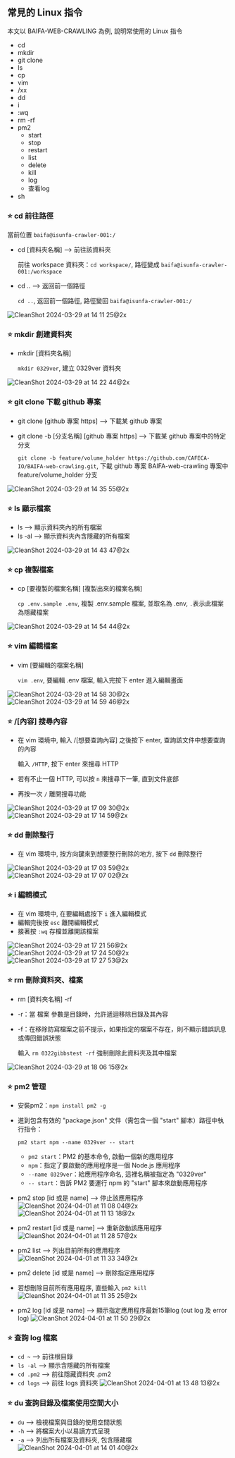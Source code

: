 ## 常見的 Linux 指令

本文以 BAIFA-WEB-CRAWLING 為例, 說明常使用的 Linux 指令

- cd
- mkdir
- git clone
- ls
- cp
- vim
- /xx 
- dd
- i
- :wq
- rm -rf
- pm2
  - start
  - stop
  - restart
  - list
  - delete
  - kill
  - log
  - 查看log
- sh


 
### :star: cd 前往路徑
當前位置 `baifa@isunfa-crawler-001:/`

- cd [資料夾名稱] --> 前往該資料夾

  前往 workspace 資料夾：`cd workspace/`, 路徑變成 `baifa@isunfa-crawler-001:/workspace`

- cd .. --> 返回前一個路徑

  `cd ..`, 返回前一個路徑, 路徑變回 `baifa@isunfa-crawler-001:/`

![CleanShot 2024-03-29 at 14 11 25@2x](https://github.com/CAFECA-IO/KnowledgeManagement/assets/73210852/b9aff5ca-043c-49ef-b95e-3de260be59d9)

### :star: mkdir 創建資料夾
- mkdir [資料夾名稱]

  `mkdir 0329ver`, 建立 0329ver 資料夾
  
![CleanShot 2024-03-29 at 14 22 44@2x](https://github.com/CAFECA-IO/KnowledgeManagement/assets/73210852/d6d3baee-e7f7-4892-9224-4233b5ac5381)

### :star: git clone 下載 github 專案
- git clone [github 專案 https] --> 下載某 github 專案
- git clone -b [分支名稱] [github 專案 https] --> 下載某 github 專案中的特定分支

  `git clone -b feature/volume_holder https://github.com/CAFECA-IO/BAIFA-web-crawling.git`, 下載 github 專案 BAIFA-web-crawling 專案中 feature/volume_holder 分支
  
![CleanShot 2024-03-29 at 14 35 55@2x](https://github.com/CAFECA-IO/KnowledgeManagement/assets/73210852/dbda58d1-d73e-4167-a10d-4257d47b5593)

### ⭐ ls 顯示檔案
- ls --> 顯示資料夾內的所有檔案
- ls -al --> 顯示資料夾內含隱藏的所有檔案

![CleanShot 2024-03-29 at 14 43 47@2x](https://github.com/CAFECA-IO/KnowledgeManagement/assets/73210852/05716721-cf51-4a60-9d11-2c54f0aaf78e)

### :star: cp 複製檔案
- cp [要複製的檔案名稱] [複製出來的檔案名稱]

  `cp .env.sample .env`, 複製 .env.sample 檔案, 並取名為 .env, `.`表示此檔案為隱藏檔案
  
![CleanShot 2024-03-29 at 14 54 44@2x](https://github.com/CAFECA-IO/KnowledgeManagement/assets/73210852/410ce5f9-56c7-46b2-b364-1fbf5f20622e)

### :star: vim 編輯檔案
- vim [要編輯的檔案名稱]

    `vim .env`, 要編輯 .env 檔案, 輸入完按下 enter 進入編輯畫面

![CleanShot 2024-03-29 at 14 58 30@2x](https://github.com/CAFECA-IO/KnowledgeManagement/assets/73210852/e6697505-b52f-4b3b-a7a8-73afdbda8227)
![CleanShot 2024-03-29 at 14 59 46@2x](https://github.com/CAFECA-IO/KnowledgeManagement/assets/73210852/c16c7400-1b4f-46a8-88b2-2088f0115d09)

### :star: /[內容] 搜尋內容
- 在 vim 環境中, 輸入 /[想要查詢內容] 之後按下 enter, 查詢該文件中想要查詢的內容

  輸入 `/HTTP`, 按下 enter 來搜尋 HTTP

- 若有不止一個 HTTP, 可以按 `n` 來搜尋下一筆, 直到文件底部
- 再按一次 `/` 離開搜尋功能

![CleanShot 2024-03-29 at 17 09 30@2x](https://github.com/CAFECA-IO/KnowledgeManagement/assets/73210852/f0101e8c-a306-4697-a2d2-9ebd0c1192e7)
![CleanShot 2024-03-29 at 17 14 59@2x](https://github.com/CAFECA-IO/KnowledgeManagement/assets/73210852/3a359919-eae7-4d5f-b929-1d781df0c870)


### :star: dd 刪除整行
- 在 vim 環境中, 按方向鍵來到想要整行刪除的地方, 按下 `dd` 刪除整行

![CleanShot 2024-03-29 at 17 03 59@2x](https://github.com/CAFECA-IO/KnowledgeManagement/assets/73210852/28874dd1-e700-4925-b33a-ca554ac0b248)
![CleanShot 2024-03-29 at 17 07 02@2x](https://github.com/CAFECA-IO/KnowledgeManagement/assets/73210852/8ee37e13-3d18-47da-9428-1caa40ababb8)

### :star: i 編輯模式
- 在 vim 環境中, 在要編輯處按下 `i` 進入編輯模式
- 編輯完後按 `esc` 離開編輯模式  
- 接著按 `:wq` 存檔並離開該檔案

![CleanShot 2024-03-29 at 17 21 56@2x](https://github.com/CAFECA-IO/KnowledgeManagement/assets/73210852/263e2117-4cb2-437c-b082-bf162c44e5f8)
![CleanShot 2024-03-29 at 17 24 50@2x](https://github.com/CAFECA-IO/KnowledgeManagement/assets/73210852/6af5cc27-3608-41c6-a876-b97b428faf38)
![CleanShot 2024-03-29 at 17 27 53@2x](https://github.com/CAFECA-IO/KnowledgeManagement/assets/73210852/320f1f8d-5cdf-4840-b9c4-0fca2569beed)

### :star: rm 刪除資料夾、檔案
- rm [資料夾名稱] -rf
- -r：當 檔案 參數是目錄時，允許遞迴移除目錄及其內容
- -f：在移除防寫檔案之前不提示，如果指定的檔案不存在，則不顯示錯誤訊息或傳回錯誤狀態

  輸入 `rm 0322gibbstest -rf` 強制刪除此資料夾及其中檔案
  
![CleanShot 2024-03-29 at 18 06 15@2x](https://github.com/CAFECA-IO/KnowledgeManagement/assets/73210852/f964dccc-962d-4b19-baf4-66364acd6e01)

### :star: pm2 管理
- 安裝pm2：`npm install pm2 -g`
- 進到包含有效的 "package.json" 文件（需包含一個 "start" 腳本）路徑中執行指令：

  `pm2 start npm --name 0329ver -- start`

  - `pm2 start`：PM2 的基本命令, 啟動一個新的應用程序
  - `npm`：指定了要啟動的應用程序是一個 Node.js 應用程序
  - `--name 0329ver`：給應用程序命名, 這裡名稱被指定為 "0329ver"
  - `-- start`：告訴 PM2 要運行 npm 的 "start" 腳本來啟動應用程序

- pm2 stop [id 或是 name] --> 停止該應用程序
![CleanShot 2024-04-01 at 11 08 04@2x](https://github.com/CAFECA-IO/KnowledgeManagement/assets/73210852/414697dc-b54b-421a-90d0-e7310f20e59d)
![CleanShot 2024-04-01 at 11 13 18@2x](https://github.com/CAFECA-IO/KnowledgeManagement/assets/73210852/8f0a3983-ecdf-4e87-b6d7-97c7969b0f53)

- pm2 restart [id 或是 name] --> 重新啟動該應用程序
![CleanShot 2024-04-01 at 11 28 57@2x](https://github.com/CAFECA-IO/KnowledgeManagement/assets/73210852/f63a0d42-b467-4465-83ae-ace1c6bd2ad3)

- pm2 list --> 列出目前所有的應用程序
![CleanShot 2024-04-01 at 11 33 34@2x](https://github.com/CAFECA-IO/KnowledgeManagement/assets/73210852/95d610f7-dab6-46ec-9ced-b5ad792dd2b7)

- pm2 delete [id 或是 name] --> 刪除指定應用程序
- 若想刪除目前所有應用程序, 直些輸入 `pm2 kill`
![CleanShot 2024-04-01 at 11 35 25@2x](https://github.com/CAFECA-IO/KnowledgeManagement/assets/73210852/ddc4ab25-ff36-47c2-94f9-b731fa2aef20)

- pm2 log [id 或是 name] --> 顯示指定應用程序最新15筆log (out log 及 error log)
![CleanShot 2024-04-01 at 11 50 29@2x](https://github.com/CAFECA-IO/KnowledgeManagement/assets/73210852/4912185c-f1df-4c2c-9126-fa1a283b267e)

### :star: 查詢 log 檔案
- `cd ~` --> 前往根目錄
- `ls -al` --> 顯示含隱藏的所有檔案
- `cd .pm2` --> 前往隱藏資料夾 .pm2
- `cd logs` --> 前往 logs 資料夾
![CleanShot 2024-04-01 at 13 48 13@2x](https://github.com/CAFECA-IO/KnowledgeManagement/assets/73210852/825ffc6a-8976-4705-a93e-bfa6d4934371)

### :star: du 查詢目錄及檔案使用空間大小
- `du` --> 檢視檔案與目錄的使用空間狀態
- `-h` --> 將檔案大小以易讀方式呈現
- `-a` --> 列出所有檔案及資料夾, 包含隱藏檔
![CleanShot 2024-04-01 at 14 01 40@2x](https://github.com/CAFECA-IO/KnowledgeManagement/assets/73210852/11798b53-6e3d-43cd-95ad-8085b6592d54)








